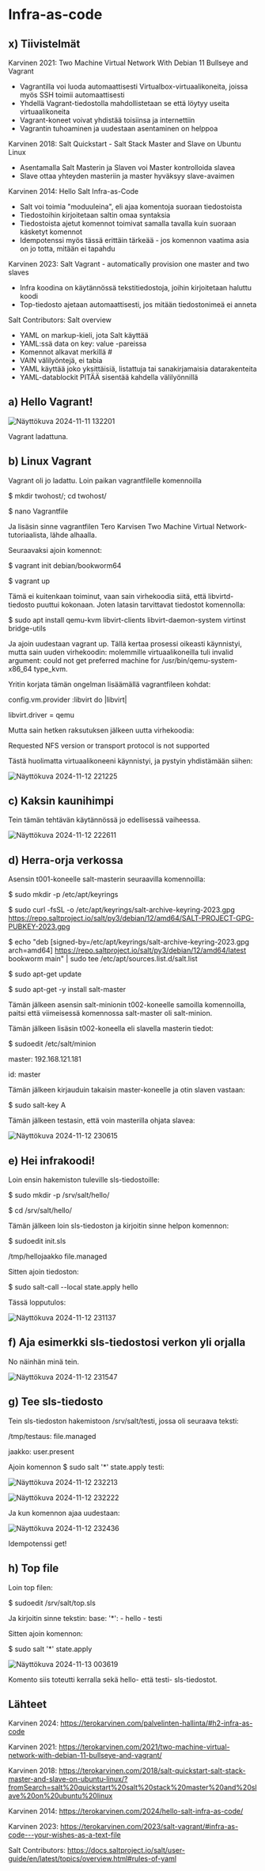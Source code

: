 # Infra-as-code

## x) Tiivistelmät

Karvinen 2021: Two Machine Virtual Network With Debian 11 Bullseye and Vagrant

- Vagrantilla voi luoda automaattisesti Virtualbox-virtuaalikoneita, joissa myös SSH toimii automaattisesti
- Yhdellä Vagrant-tiedostolla mahdollistetaan se että löytyy useita virtuaalikoneita
- Vagrant-koneet voivat yhdistää toisiinsa ja internettiin
- Vagrantin tuhoaminen ja uudestaan asentaminen on helppoa

Karvinen 2018: Salt Quickstart - Salt Stack Master and Slave on Ubuntu Linux

- Asentamalla Salt Masterin ja Slaven voi Master kontrolloida slavea
- Slave ottaa yhteyden masteriin ja master hyväksyy slave-avaimen

Karvinen 2014: Hello Salt Infra-as-Code

- Salt voi toimia "moduuleina", eli ajaa komentoja suoraan tiedostoista
- Tiedostoihin kirjoitetaan saltin omaa syntaksia
- Tiedostoista ajetut komennot toimivat samalla tavalla kuin suoraan käsketyt komennot
- Idempotenssi myös tässä erittäin tärkeää - jos komennon vaatima asia on jo totta, mitään ei tapahdu

Karvinen 2023: Salt Vagrant - automatically provision one master and two slaves

- Infra koodina on käytännössä tekstitiedostoja, joihin kirjoitetaan haluttu koodi
- Top-tiedosto ajetaan automaattisesti, jos mitään tiedostonimeä ei anneta

Salt Contributors: Salt overview

- YAML on markup-kieli, jota Salt käyttää
- YAML:ssä data on key: value -pareissa
- Komennot alkavat merkillä #
- VAIN välilyöntejä, ei tabia
- YAML käyttää joko yksittäisiä, listattuja tai sanakirjamaisia datarakenteita
- YAML-datablockit PITÄÄ sisentää kahdella välilyönnillä

## a) Hello Vagrant!

![Näyttökuva 2024-11-11 132201](https://github.com/user-attachments/assets/d87753b8-80ef-4957-8bf1-3ed1920d73c1)

Vagrant ladattuna.


## b) Linux Vagrant

Vagrant oli jo ladattu. Loin paikan vagrantfilelle komennoilla

$ mkdir twohost/; cd twohost/

$ nano Vagrantfile

Ja lisäsin sinne vagrantfilen Tero Karvisen Two Machine Virtual Network-tutoriaalista, lähde alhaalla.

Seuraavaksi ajoin komennot:

$ vagrant init debian/bookworm64

$ vagrant up

Tämä ei kuitenkaan toiminut, vaan sain virhekoodia siitä, että libvirtd-tiedosto puuttui kokonaan. Joten latasin tarvittavat tiedostot komennolla:

$ sudo apt install qemu-kvm libvirt-clients libvirt-daemon-system virtinst bridge-utils

Ja ajoin uudestaan vagrant up. Tällä kertaa prosessi oikeasti käynnistyi, mutta sain uuden virhekoodin: molemmille virtuaalikoneilla tuli invalid argument: could not get preferred machine for /usr/bin/qemu-system-x86_64 type_kvm.

Yritin korjata tämän ongelman lisäämällä vagrantfileen kohdat:

config.vm.provider :libvirt do |libvirt|

libvirt.driver = qemu

Mutta sain hetken raksutuksen jälkeen uutta virhekoodia:

Requested NFS version or transport protocol is not supported

Tästä huolimatta virtuaalikoneeni käynnistyi, ja pystyin yhdistämään siihen:

![Näyttökuva 2024-11-12 221225](https://github.com/user-attachments/assets/e31f2e11-ed1d-4d93-bc7b-84b01bdaf1ec)


## c) Kaksin kaunihimpi

Tein tämän tehtävän käytännössä jo edellisessä vaiheessa.

![Näyttökuva 2024-11-12 222611](https://github.com/user-attachments/assets/08e41357-ce09-4cfa-97bd-9a57aadbf87e)


## d) Herra-orja verkossa

Asensin t001-koneelle salt-masterin seuraavilla komennoilla:

$ sudo mkdir -p /etc/apt/keyrings

$ sudo curl -fsSL -o /etc/apt/keyrings/salt-archive-keyring-2023.gpg https://repo.saltproject.io/salt/py3/debian/12/amd64/SALT-PROJECT-GPG-PUBKEY-2023.gpg

$ echo "deb [signed-by=/etc/apt/keyrings/salt-archive-keyring-2023.gpg arch=amd64] https://repo.saltproject.io/salt/py3/debian/12/amd64/latest bookworm main" | sudo tee /etc/apt/sources.list.d/salt.list

$ sudo apt-get update

$ sudo apt-get -y install salt-master

Tämän jälkeen asensin salt-minionin t002-koneelle samoilla komennoilla, paitsi että viimeisessä komennossa salt-master oli salt-minion.

Tämän jälkeen lisäsin t002-koneella eli slavella masterin tiedot:

$ sudoedit /etc/salt/minion

master: 192.168.121.181

id: master

Tämän jälkeen kirjauduin takaisin master-koneelle ja otin slaven vastaan:

$ sudo salt-key A

Tämän jälkeen testasin, että voin masterilla ohjata slavea:

![Näyttökuva 2024-11-12 230615](https://github.com/user-attachments/assets/a45ac713-cb2b-4585-b620-3563b5271ee7)


## e) Hei infrakoodi!

Loin ensin hakemiston tuleville sls-tiedostoille:

$ sudo mkdir -p /srv/salt/hello/

$ cd /srv/salt/hello/

Tämän jälkeen loin sls-tiedoston ja kirjoitin sinne helpon komennon:

$ sudoedit init.sls

/tmp/hellojaakko
  file.managed

Sitten ajoin tiedoston:

$ sudo salt-call --local state.apply hello

Tässä lopputulos:

![Näyttökuva 2024-11-12 231137](https://github.com/user-attachments/assets/f332fc56-79ef-4d9e-8f81-5ef362d56dfe)


## f) Aja esimerkki sls-tiedostosi verkon yli orjalla

No näinhän minä tein.

![Näyttökuva 2024-11-12 231547](https://github.com/user-attachments/assets/87a0e3b9-b217-40de-ac6d-ea6eb62f1111)


## g) Tee sls-tiedosto

Tein sls-tiedoston hakemistoon /srv/salt/testi, jossa oli seuraava teksti:

/tmp/testaus:
  file.managed

jaakko:
  user.present

Ajoin komennon $ sudo salt '*' state.apply testi:

![Näyttökuva 2024-11-12 232213](https://github.com/user-attachments/assets/93650739-41cc-4a96-9e85-744222117686)


![Näyttökuva 2024-11-12 232222](https://github.com/user-attachments/assets/6bd5e91f-b750-410e-b60d-b6f154eddf8b)


Ja kun komennon ajaa uudestaan:

![Näyttökuva 2024-11-12 232436](https://github.com/user-attachments/assets/8d18c10d-9fa0-40ff-93b9-b99a194761a5)


Idempotenssi get!

## h) Top file

Loin top filen:

$ sudoedit /srv/salt/top.sls

Ja kirjoitin sinne tekstin:
base:
  '*':
    - hello
    - testi

Sitten ajoin komennon:

$ sudo salt '*' state.apply

![Näyttökuva 2024-11-13 003619](https://github.com/user-attachments/assets/48b71ea9-4bf3-4c88-ad6d-382707d78f5e)


Komento siis toteutti kerralla sekä hello- että testi- sls-tiedostot.

## Lähteet

Karvinen 2024: https://terokarvinen.com/palvelinten-hallinta/#h2-infra-as-code

Karvinen 2021: https://terokarvinen.com/2021/two-machine-virtual-network-with-debian-11-bullseye-and-vagrant/

Karvinen 2018: https://terokarvinen.com/2018/salt-quickstart-salt-stack-master-and-slave-on-ubuntu-linux/?fromSearch=salt%20quickstart%20salt%20stack%20master%20and%20slave%20on%20ubuntu%20linux

Karvinen 2014: https://terokarvinen.com/2024/hello-salt-infra-as-code/

Karvinen 2023: https://terokarvinen.com/2023/salt-vagrant/#infra-as-code---your-wishes-as-a-text-file

Salt Contributors: https://docs.saltproject.io/salt/user-guide/en/latest/topics/overview.html#rules-of-yaml
